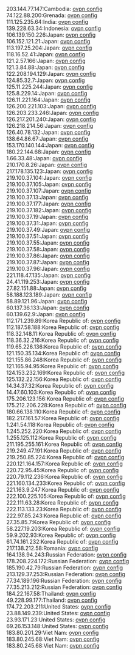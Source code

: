 203.144.77.147:Cambodia: [ovpn config](vpn/203_144_77_147.ovpn)  
74.122.88.200:Grenada: [ovpn config](vpn/74_122_88_200.ovpn)  
111.125.235.64:India: [ovpn config](vpn/111_125_235_64.ovpn)  
139.228.63.34:Indonesia: [ovpn config](vpn/139_228_63_34.ovpn)  
106.139.150.226:Japan: [ovpn config](vpn/106_139_150_226.ovpn)  
106.152.121.21:Japan: [ovpn config](vpn/106_152_121_21.ovpn)  
113.197.25.204:Japan: [ovpn config](vpn/113_197_25_204.ovpn)  
118.16.52.41:Japan: [ovpn config](vpn/118_16_52_41.ovpn)  
121.2.57.166:Japan: [ovpn config](vpn/121_2_57_166.ovpn)  
121.3.84.88:Japan: [ovpn config](vpn/121_3_84_88.ovpn)  
122.208.194.129:Japan: [ovpn config](vpn/122_208_194_129.ovpn)  
124.85.32.7:Japan: [ovpn config](vpn/124_85_32_7.ovpn)  
125.11.225.244:Japan: [ovpn config](vpn/125_11_225_244.ovpn)  
125.8.229.14:Japan: [ovpn config](vpn/125_8_229_14.ovpn)  
126.11.221.164:Japan: [ovpn config](vpn/126_11_221_164.ovpn)  
126.200.221.103:Japan: [ovpn config](vpn/126_200_221_103.ovpn)  
126.203.233.246:Japan: [ovpn config](vpn/126_203_233_246.ovpn)  
126.217.201.240:Japan: [ovpn config](vpn/126_217_201_240.ovpn)  
126.218.214.56:Japan: [ovpn config](vpn/126_218_214_56.ovpn)  
126.40.78.132:Japan: [ovpn config](vpn/126_40_78_132.ovpn)  
138.64.86.67:Japan: [ovpn config](vpn/138_64_86_67.ovpn)  
153.170.140.144:Japan: [ovpn config](vpn/153_170_140_144.ovpn)  
180.22.144.68:Japan: [ovpn config](vpn/180_22_144_68.ovpn)  
1.66.33.48:Japan: [ovpn config](vpn/1_66_33_48.ovpn)  
210.170.8.26:Japan: [ovpn config](vpn/210_170_8_26.ovpn)  
217.178.135.123:Japan: [ovpn config](vpn/217_178_135_123.ovpn)  
219.100.37.104:Japan: [ovpn config](vpn/219_100_37_104.ovpn)  
219.100.37.105:Japan: [ovpn config](vpn/219_100_37_105.ovpn)  
219.100.37.107:Japan: [ovpn config](vpn/219_100_37_107.ovpn)  
219.100.37.13:Japan: [ovpn config](vpn/219_100_37_13.ovpn)  
219.100.37.177:Japan: [ovpn config](vpn/219_100_37_177.ovpn)  
219.100.37.182:Japan: [ovpn config](vpn/219_100_37_182.ovpn)  
219.100.37.19:Japan: [ovpn config](vpn/219_100_37_19.ovpn)  
219.100.37.31:Japan: [ovpn config](vpn/219_100_37_31.ovpn)  
219.100.37.49:Japan: [ovpn config](vpn/219_100_37_49.ovpn)  
219.100.37.51:Japan: [ovpn config](vpn/219_100_37_51.ovpn)  
219.100.37.55:Japan: [ovpn config](vpn/219_100_37_55.ovpn)  
219.100.37.58:Japan: [ovpn config](vpn/219_100_37_58.ovpn)  
219.100.37.86:Japan: [ovpn config](vpn/219_100_37_86.ovpn)  
219.100.37.87:Japan: [ovpn config](vpn/219_100_37_87.ovpn)  
219.100.37.96:Japan: [ovpn config](vpn/219_100_37_96.ovpn)  
221.118.47.135:Japan: [ovpn config](vpn/221_118_47_135.ovpn)  
24.41.119.253:Japan: [ovpn config](vpn/24_41_119_253.ovpn)  
27.82.151.88:Japan: [ovpn config](vpn/27_82_151_88.ovpn)  
58.188.123.189:Japan: [ovpn config](vpn/58_188_123_189.ovpn)  
58.89.121.96:Japan: [ovpn config](vpn/58_89_121_96.ovpn)  
60.137.36.133:Japan: [ovpn config](vpn/60_137_36_133.ovpn)  
60.139.62.9:Japan: [ovpn config](vpn/60_139_62_9.ovpn)  
112.171.239.89:Korea Republic of: [ovpn config](vpn/112_171_239_89.ovpn)  
112.187.58.188:Korea Republic of: [ovpn config](vpn/112_187_58_188.ovpn)  
118.32.148.11:Korea Republic of: [ovpn config](vpn/118_32_148_11.ovpn)  
118.36.32.216:Korea Republic of: [ovpn config](vpn/118_36_32_216.ovpn)  
119.65.226.136:Korea Republic of: [ovpn config](vpn/119_65_226_136.ovpn)  
121.150.35.134:Korea Republic of: [ovpn config](vpn/121_150_35_134.ovpn)  
121.155.86.248:Korea Republic of: [ovpn config](vpn/121_155_86_248.ovpn)  
121.165.94.95:Korea Republic of: [ovpn config](vpn/121_165_94_95.ovpn)  
124.153.232.169:Korea Republic of: [ovpn config](vpn/124_153_232_169.ovpn)  
125.132.22.156:Korea Republic of: [ovpn config](vpn/125_132_22_156.ovpn)  
14.34.37.32:Korea Republic of: [ovpn config](vpn/14_34_37_32.ovpn)  
14.47.60.103:Korea Republic of: [ovpn config](vpn/14_47_60_103.ovpn)  
175.206.123.156:Korea Republic of: [ovpn config](vpn/175_206_123_156.ovpn)  
175.212.206.228:Korea Republic of: [ovpn config](vpn/175_212_206_228.ovpn)  
180.66.138.110:Korea Republic of: [ovpn config](vpn/180_66_138_110.ovpn)  
182.217.161.57:Korea Republic of: [ovpn config](vpn/182_217_161_57.ovpn)  
1.241.54.118:Korea Republic of: [ovpn config](vpn/1_241_54_118.ovpn)  
1.245.252.220:Korea Republic of: [ovpn config](vpn/1_245_252_220.ovpn)  
1.255.125.112:Korea Republic of: [ovpn config](vpn/1_255_125_112.ovpn)  
211.195.255.161:Korea Republic of: [ovpn config](vpn/211_195_255_161.ovpn)  
219.249.47.191:Korea Republic of: [ovpn config](vpn/219_249_47_191.ovpn)  
219.250.85.224:Korea Republic of: [ovpn config](vpn/219_250_85_224.ovpn)  
220.121.164.157:Korea Republic of: [ovpn config](vpn/220_121_164_157.ovpn)  
220.72.95.45:Korea Republic of: [ovpn config](vpn/220_72_95_45.ovpn)  
220.79.112.236:Korea Republic of: [ovpn config](vpn/220_79_112_236.ovpn)  
221.160.134.233:Korea Republic of: [ovpn config](vpn/221_160_134_233.ovpn)  
221.163.9.247:Korea Republic of: [ovpn config](vpn/221_163_9_247.ovpn)  
222.100.225.105:Korea Republic of: [ovpn config](vpn/222_100_225_105.ovpn)  
222.111.63.28:Korea Republic of: [ovpn config](vpn/222_111_63_28.ovpn)  
222.113.133.23:Korea Republic of: [ovpn config](vpn/222_113_133_23.ovpn)  
222.97.85.243:Korea Republic of: [ovpn config](vpn/222_97_85_243.ovpn)  
27.35.85.7:Korea Republic of: [ovpn config](vpn/27_35_85_7.ovpn)  
58.227.19.203:Korea Republic of: [ovpn config](vpn/58_227_19_203.ovpn)  
59.9.202.93:Korea Republic of: [ovpn config](vpn/59_9_202_93.ovpn)  
61.74.161.232:Korea Republic of: [ovpn config](vpn/61_74_161_232.ovpn)  
217.138.212.58:Romania: [ovpn config](vpn/217_138_212_58.ovpn)  
164.138.94.243:Russian Federation: [ovpn config](vpn/164_138_94_243.ovpn)  
178.208.224.172:Russian Federation: [ovpn config](vpn/178_208_224_172.ovpn)  
185.190.42.79:Russian Federation: [ovpn config](vpn/185_190_42_79.ovpn)  
213.129.37.253:Russian Federation: [ovpn config](vpn/213_129_37_253.ovpn)  
77.34.189.196:Russian Federation: [ovpn config](vpn/77_34_189_196.ovpn)  
77.35.213.212:Russian Federation: [ovpn config](vpn/77_35_213_212.ovpn)  
184.22.167.58:Thailand: [ovpn config](vpn/184_22_167_58.ovpn)  
49.228.99.177:Thailand: [ovpn config](vpn/49_228_99_177.ovpn)  
174.72.203.211:United States: [ovpn config](vpn/174_72_203_211.ovpn)  
23.88.149.239:United States: [ovpn config](vpn/23_88_149_239.ovpn)  
23.93.171.23:United States: [ovpn config](vpn/23_93_171_23.ovpn)  
69.26.153.148:United States: [ovpn config](vpn/69_26_153_148.ovpn)  
183.80.201.29:Viet Nam: [ovpn config](vpn/183_80_201_29.ovpn)  
183.80.245.68:Viet Nam: [ovpn config](vpn/183_80_245_68.ovpn)  
183.80.245.68:Viet Nam: [ovpn config](vpn/183_80_245_68.ovpn)  
